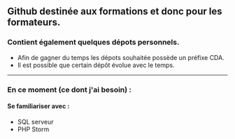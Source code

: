 ## Github destinée aux formations et donc pour les formateurs.  
### Contient également quelques dépots personnels.

+ Afin de gagner du temps les dépots souhaitée possède un préfixe CDA.
+ Il est possible que certain dépôt évolue avec le temps.

____

### En ce moment (ce dont j'ai besoin) : 

 #### Se familiariser avec :
+ SQL serveur
+ PHP Storm
